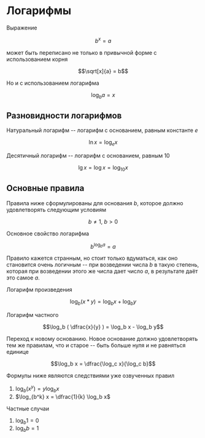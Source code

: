 # Логарифмы

Выражение

$$b^x = a$$

может быть переписано не только в привычной форме с использованием корня

$$\sqrt[x]{a} = b$$

Но и с использованием логарифма

$$\log_b a = x$$

## Разновидности логарифмов

Натуральный логарифм -- логарифм с основанием, равным константе $e$

$$\ln x = \log_e x$$

Десятичный логарифм -- логарифм с основанием, равным 10

$$\lg x = \log x = \log_{10} x$$

## Основные правила

Правила ниже сформулированы для основания $b$, которое должно удовлетворять следующим условиям

$$b \ne 1,\ b > 0$$

Основное свойство логарифма

$$b^{\log_b a} = a$$

Правило кажется странным, но стоит только вдуматься, как оно становится очень логичным -- при возведении числа  $b$  в такую степень, которая при возведении этого же числа дает  число $a$, в результате даёт это самое $a$.

Логарифм произведения

$$\log_b (x * y) = \log_b x + \log_b y$$

Логарифм частного

$$\log_b ( \dfrac{x}{y} ) = \log_b x - \log_b y$$

Переход к новому основанию. Новое основание должно удовлетворять тем же правилам, что и старое -- быть больше нуля и не равняться единице

$$\log_b x = \dfrac{\log_c x}{\log_c b}$$

Формулы ниже являются следствиями уже озвученных правил

1. $\log_b (x^y) = y\log_b x$
2. $\log_{b^k} x = \dfrac{1}{k} \log_b x$

Частные случаи

1. $\log_b 1 = 0$
1. $\log_b b = 1$